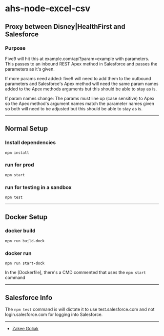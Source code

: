 # ahs-node-excel-csv

## Proxy between Disney|HealthFirst and Salesforce

### Purpose

Five9 will hit this at example.com/api?param=example with parameters. This passes to an inbound REST Apex method in Salesforce and passes the parameters as it's given.

If more params need added: five9 will need to add them to the outbound parameters and Salesforce's Apex method will need the same param names added to the Apex methods arguments but this should be able to stay as is.

If param names change: The params must line up (case sensitive) to Apex so the Apex method's argument names match the parameter names given so both will need to be adjusted but this should be able to stay as is.

---

## Normal Setup

### Install dependencies

```npm install```

### run for prod

```npm start```

### run for testing in a sandbox

```npm test```

---

## Docker Setup

### docker build

```npm run build-dock```

### docker run

```npm run start-dock```

In the [Dockerfile], there's a CMD commented that uses the ```npm start``` command

---

## Salesforce Info

The ```npm test``` command is will dictate it to use test.salesforce.com and not login.salesforce.com for logging into Salesforce.

---

- [Zakee Goliak](mailto:zakee.goliak@coastalcloud.us)